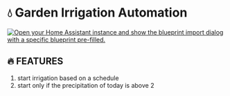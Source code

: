 # 💧 Garden Irrigation Automation

[![Open your Home Assistant instance and show the blueprint import dialog with a specific blueprint pre-filled.](https://community-assets.home-assistant.io/original/4X/d/7/6/d7625545838a4970873f3a996172212440b7e0ae.svg
)](https://my.home-assistant.io/redirect/blueprint_import/?blueprint_url=https%3A%2F%2Fgithub.com%2FaSauerwein%2Fha-blueprints%2Fblob%2Fmain%2Fblueprints%2Fautomation%2Fgarden_irrigation%2Fgarden_irrigation_automation.yaml)


## 🔥 FEATURES

1. start irrigation based on a schedule
2. start only if the precipitation of today is above 2
